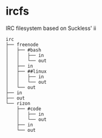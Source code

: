 # ircfs
IRC filesystem based on Suckless' ii

````
irc
├── freenode
│   ├── #bash
│   │   ├── in
│   │   └── out
│   ├── in
│   ├── ##linux
│   │   ├── in
│   │   └── out
│   └── out
├── in
├── out
└── rizon
    ├── #code
    │   ├── in
    │   └── out
    ├── in
    └── out

````

